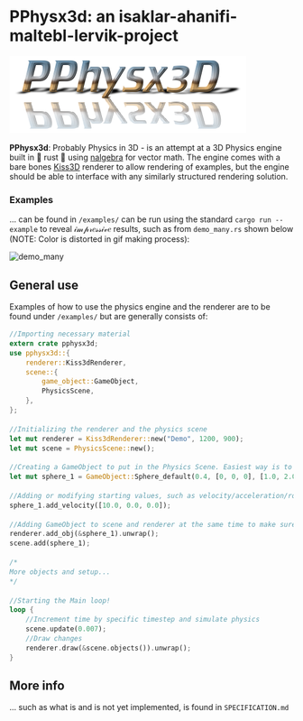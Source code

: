 # PPhysx3d: an isaklar-ahanifi-maltebl-lervik-project
![Häftig kille](logo.png)

**PPhysx3d**: Probably Physics in 3D - is an attempt at a 3D Physics engine built in 🦀 rust 🦀 using [nalgebra](https://github.com/dimforge/nalgebra) for vector math. The engine comes with a bare bones [Kiss3D](https://github.com/sebcrozet/kiss3d) renderer to allow rendering of examples, but the engine should be able to interface with any similarly structured rendering solution. 

### Examples
... can be found in  `/examples/` can be run using the standard `cargo run --example` to reveal 𝒾𝓂𝓅𝓇𝑒𝓈𝓈𝒾𝓋𝑒 results, such as from  `demo_many.rs` shown below (NOTE: Color is distorted in gif making process):

![demo_many](balls.gif)

## General use
Examples of how to use the physics engine and the renderer are to be found under `/examples/` but are generally consists of:

```rust
//Importing necessary material
extern crate pphysx3d;
use pphysx3d::{
    renderer::Kiss3dRenderer,
    scene::{
        game_object::GameObject,
        PhysicsScene,
    },
};

//Initializing the renderer and the physics scene
let mut renderer = Kiss3dRenderer::new("Demo", 1200, 900);
let mut scene = PhysicsScene::new();

//Creating a GameObject to put in the Physics Scene. Easiest way is to use one of the '<shape>_default' methods.
let mut sphere_1 = GameObject::Sphere_default(0.4, [0, 0, 0], [1.0, 2.0, 10.], 10., 1., 0.01);

//Adding or modifying starting values, such as velocity/acceleration/rotation etc.
sphere_1.add_velocity([10.0, 0.0, 0.0]);

//Adding GameObject to scene and renderer at the same time to make sure they are synced.
renderer.add_obj(&sphere_1).unwrap();
scene.add(sphere_1);

/*
More objects and setup...
*/

//Starting the Main loop!
loop {
    //Increment time by specific timestep and simulate physics
    scene.update(0.007);
    //Draw changes
    renderer.draw(&scene.objects()).unwrap();
}
```

## More info
... such as what is and is not yet implemented, is found in `SPECIFICATION.md`